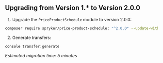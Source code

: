 ## Upgrading from Version 1.* to Version 2.0.0

1. Upgrade the `PriceProductSchedule` module to version 2.0.0:

```bash
composer require spryker/price-product-schedule: "^2.0.0" --update-with-dependencies
```

2. Generate transfers:

```bash
console transfer:generate
``` 

*Estimated migration time: 5 minutes*

<!--Last review date: Sep 16, 2019 by Denys Sokolov, Andrii Tserkovnyi-->